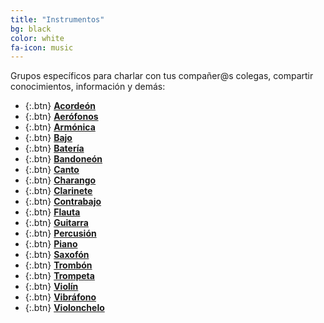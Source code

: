 ```yaml
---
title: "Instrumentos"
bg: black
color: white
fa-icon: music
---
```


<!---
No poner los links de t.joinchat directamente,
usar https://www.protectyourlinks.com/ para obtener
un link corto protegido por captcha
-->

<p class="texto-justificado"> Grupos específicos para charlar con tus compañer@s colegas, compartir conocimientos, información y demás: </p>

* {:.btn}  [<i class="fas fa-music"></i>__Acordeón__](https://t.me/joinchat/DFRadxnEQWPcWnKnUz6EhQ)
* {:.btn}  [<i class="fas fa-music"></i>__Aerófonos__](https://t.me/joinchat/DFRad1h2NZ5wzkU-wk_1jw)
* {:.btn}  [<i class="fas fa-music"></i>__Armónica__](https://t.me/joinchat/DFRadxPiKI7rDMoGaC9QHA)
* {:.btn}  [<i class="fas fa-music"></i>__Bajo__](https://t.me/joinchat/DFRad06hGNBKa5v8PRtK3A)
* {:.btn}  [<i class="fas fa-music"></i>__Batería__](https://t.me/joinchat/DFRad1YHprxLAtoPIFxhKQ)
* {:.btn}  [<i class="fas fa-music"></i>__Bandoneón__](https://t.me/joinchat/DFRad0p9Cs5MFEdLruJTOw)
* {:.btn}  [<i class="fas fa-music"></i>__Canto__](https://t.me/joinchat/DFRad0gsEzqE6LRm3PPzgQ)
* {:.btn}  [<i class="fas fa-music"></i>__Charango__](https://t.me/joinchat/DFRad09synF4ljSDJBwCEg)
* {:.btn}  [<i class="fas fa-music"></i>__Clarinete__](https://t.me/joinchat/DFRad1dN0mUzlbyWKOvwhg)
* {:.btn}  [<i class="fas fa-music"></i>__Contrabajo__](https://t.me/joinchat/DFRad0mkrPW2THaX0Qgj4w)
* {:.btn}  [<i class="fas fa-music"></i>__Flauta__](https://t.me/joinchat/DFRad1R-fIOAd0P6TLjzKg)
* {:.btn}  [<i class="fas fa-music"></i>__Guitarra__](https://t.me/joinchat/DFRad1jQfW9g5G-orZZYkg)
* {:.btn}  [<i class="fas fa-music"></i>__Percusión__](https://t.me/joinchat/DFRad00N0RMLvrdB7v7YsA)
* {:.btn}  [<i class="fas fa-music"></i>__Piano__](https://t.me/joinchat/DFRad1SydzXR54Xv1zMACQ)
* {:.btn}  [<i class="fas fa-music"></i>__Saxofón__](https://t.me/joinchat/DFRad1etjBUoLl6Qc0E2UQ)
* {:.btn}  [<i class="fas fa-music"></i>__Trombón__](https://t.me/joinchat/DFRad0r9OMuGR1P0qSyplA)
* {:.btn}  [<i class="fas fa-music"></i>__Trompeta__](https://t.me/joinchat/DFRad0lxTmo1HrF27Qktbg)
* {:.btn}  [<i class="fas fa-music"></i>__Violín__](https://t.me/joinchat/DFRad1GmBEuqF4v90UIGIg)
* {:.btn}  [<i class="fas fa-music"></i>__Vibráfono__](https://t.me/joinchat/DFRad0xlZC7bL-W-zKDj3g)
* {:.btn}  [<i class="fas fa-music"></i>__Violonchelo__](https://t.me/joinchat/DFRad0Zt7xOOUBO37f3jRA)
 


